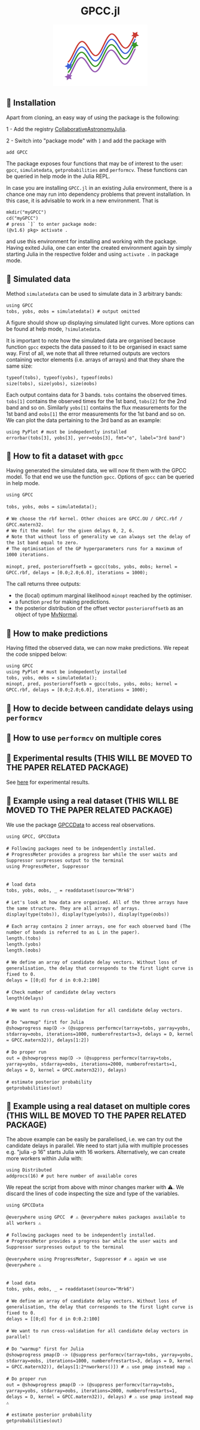 
<h1 align="center">GPCC.jl</h1>
<p align="center">
  <img width="253" height="165" src=logo.png>
</p>





## 💾 Installation

Apart from cloning, an easy way of using the package is the following:

1 - Add the registry [CollaborativeAstronomyJulia](https://github.com/ngiann/CollaborativeAstronomyJulia).

2 - Switch into "package mode" with ```]``` and add the package with
```
add GPCC
```

The package exposes four functions that may be of interest to the user: `gpcc`, `simulatedata`, `getprobabilities` and `performcv`.
These functions can be queried in help mode in the Julia REPL. 

In case you are installing `GPCC.jl` in an existing Julia environment, there is a chance one may run into dependency problems that prevent installation. In this case, it is advisable to work in a new environment. That is

```
mkdir("myGPCC")
cd("myGPCC")
# press `]` to enter package mode:
(@v1.6) pkg> activate .
```
and use this environment for installing and working with the package.
Having exited Julia, one can enter the created environment again by simply starting Julia in the respective folder and using `activate .` in package mode.



## 🔵 Simulated data

Method `simulatedata` can be used to simulate data in 3 arbitrary bands:
```
using GPCC
tobs, yobs, σobs = simulatedata() # output omitted
```

A figure should show up displaying simulated light curves.
More options can be found at help mode, `?simulatedata`.

It is important to note how the simulated data are organised because function `gpcc` expects the data passed to it to be organised in exact same way.
First of all, we note that all three returned outputs are vectors containing vector elements (i.e. arrays of arrays) and  that they share the same size:
```
typeof(tobs), typeof(yobs), typeof(σobs) 
size(tobs), size(yobs), size(σobs)
```
Each output contains data for 3 bands.
`tobs` contains the observed times. `tobs[1]` contains the observed times for the 1st band, `tobs[2]` for the 2nd band and so on.
Similarly `yobs[1]` contains the flux measurements for the 1st band and `σobs[1]` the error measurements for the 1st band and so on.
We can plot the data pertaining to the 3rd band as an example:

```
using PyPlot # must be indepedently installed
errorbar(tobs[3], yobs[3], yerr=σobs[3], fmt="o", label="3rd band")
```



## 🔵 How to fit a dataset with `gpcc`

Having generated the simulated data, we will now fit them with the GPCC model. To that end we use the function `gpcc`. Options of `gpcc` can be queried in help mode.

```
using GPCC

tobs, yobs, σobs = simulatedata();

# We choose the rbf kernel. Other choices are GPCC.OU / GPCC.rbf / GPCC.matern32.
# We fit the model for the given delays 0, 2, 6. 
# Note that without loss of generality we can always set the delay of the 1st band equal to zero.
# The optimisation of the GP hyperparameters runs for a maximum of 1000 iterations.

minopt, pred, posterioroffsetb = gpcc(tobs, yobs, σobs; kernel = GPCC.rbf, delays = [0.0;2.0;6.0], iterations = 1000); 

```
The call returns three outputs:
- the (local) optimum marginal likelihood `minopt` reached by the optimiser.
- a function `pred` for making predictions.
- the posterior distribution of the offset vector `posterioroffsetb` as an object of type [MvNormal](https://juliastats.org/Distributions.jl/stable/multivariate/#Distributions.MvNormal).


## 🔵 How to make predictions

Having fitted the observed data, we can now make predictions. We repeat the code snipped below:
```
using GPCC
using PyPlot # must be indepedently installed
tobs, yobs, σobs = simulatedata();
minopt, pred, posterioroffsetb = gpcc(tobs, yobs, σobs; kernel = GPCC.rbf, delays = [0.0;2.0;6.0], iterations = 1000); 
```



## 🔵 How to decide between candidate delays using `performcv`

## 🔵 How to use `performcv` on multiple cores

## 🔵 Experimental results (THIS WILL BE MOVED TO THE PAPER RELATED PACKAGE)

See [here](https://github.com/ngiann/GPCCExperiments) for experimental results.


## 🔵 Example using a real dataset (THIS WILL BE MOVED TO THE PAPER RELATED PACKAGE)

We use the package [GPCCData](https://github.com/ngiann/GPCCData.jl) to access real observations.


```
using GPCC, GPCCData

# Following packages need to be independently installed. 
# ProgressMeter provides a progress bar while the user waits and Suppressor surpresses output to the terminal
using ProgressMeter, Suppressor 


# load data
tobs, yobs, σobs, _ = readdataset(source="Mrk6")

# Let's look at how data are organised. All of the three arrays have the same structure. They are all arrays of arrays.
display(type(tobs)), display(type(yobs)), display(type(σobs))

# Each array contains 2 inner arrays, one for each observed band (The number of bands is referred to as L in the paper).
length.(tobs)
length.(yobs)
length.(σobs)

# We define an array of candidate delay vectors. Without loss of generalisation, the delay that corresponds to the first light curve is fixed to 0.
delays = [[0;d] for d in 0:0.2:100]

# Check number of candidate delay vectors
length(delays)

# We want to run cross-validation for all candidate delay vectors.

# Do "warmup" first for Julia
@showprogress map(D -> (@suppress performcv(tarray=tobs, yarray=yobs, stdarray=σobs, iterations=1000, numberofrestarts=3, delays = D, kernel = GPCC.matern32)), delays[1:2])

# Do proper run 
out = @showprogress map(D -> (@suppress performcv(tarray=tobs, yarray=yobs, stdarray=σobs, iterations=2000, numberofrestarts=1, delays = D, kernel = GPCC.matern32)), delays)

# estimate posterior probability
getprobabilities(out)
```

## 🔵 Example using a real dataset on multiple cores (THIS WILL BE MOVED TO THE PAPER RELATED PACKAGE)

The above example can be easily be parallelised, i.e. we can try out the candidate delays in parallel.
We need to start julia with multiple processes e.g. "julia -p 16" starts Julia with 16 workers.
Alternatively, we can create more workers within Julia with:
```
using Distributed
addprocs(16) # put here number of available cores
```

We repeat the script from above with minor changes marker with ⚠.
We discard the lines of code inspecting the size and type of the variables.

```
using GPCCData

@everywhere using GPCC  # ⚠ @everywhere makes packages available to all workers ⚠

# Following packages need to be independently installed. 
# ProgressMeter provides a progress bar while the user waits and Suppressor surpresses output to the terminal

@everywhere using ProgressMeter, Suppressor # ⚠ again we use @everywhere ⚠


# load data
tobs, yobs, σobs, _ = readdataset(source="Mrk6")

# We define an array of candidate delay vectors. Without loss of generalisation, the delay that corresponds to the first light curve is fixed to 0.
delays = [[0;d] for d in 0:0.2:100]

# We want to run cross-validation for all candidate delay vectors in parallel!

# Do "warmup" first for Julia
@showprogress pmap(D -> (@suppress performcv(tarray=tobs, yarray=yobs, stdarray=σobs, iterations=1000, numberofrestarts=3, delays = D, kernel = GPCC.matern32)), delays[1:2*nworkers()]) # ⚠ use pmap instead map ⚠

# Do proper run 
out = @showprogress pmap(D -> (@suppress performcv(tarray=tobs, yarray=yobs, stdarray=σobs, iterations=2000, numberofrestarts=1, delays = D, kernel = GPCC.matern32)), delays) # ⚠ use pmap instead map ⚠

# estimate posterior probability
getprobabilities(out)
```
